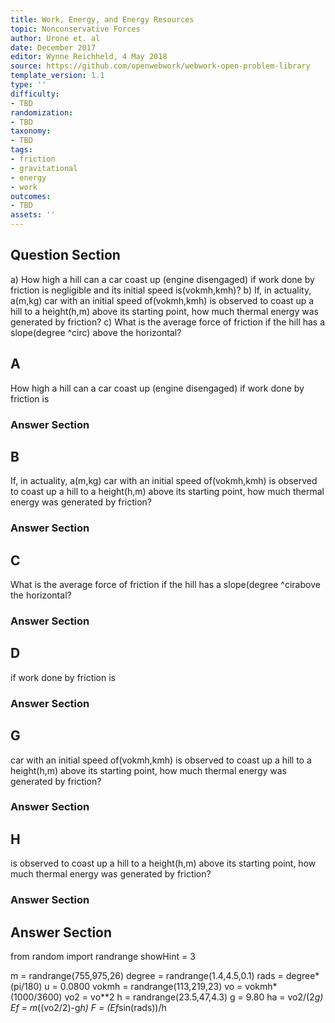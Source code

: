 ```yaml
---
title: Work, Energy, and Energy Resources
topic: Nonconservative Forces
author: Urone et. al
date: December 2017
editor: Wynne Reichheld, 4 May 2018
source: https://github.com/openwebwork/webwork-open-problem-library
template_version: 1.1
type: ''
difficulty:
- TBD
randomization:
- TBD
taxonomy:
- TBD
tags:
- friction
- gravitational
- energy
- work
outcomes:
- TBD
assets: ''
---
```


## Question Section 

a) How high a hill can a car coast up (engine disengaged) if work done by friction is
negligible and its initial speed is(vokmh,kmh)? 
b) If, in actuality, a(m,kg) car with an initial speed of(vokmh,kmh) is observed to coast up a hill to a height(h,m) above its starting point, how much thermal energy was generated by friction? 
c) What is the average force of friction if the hill has a slope(degree ^circ) above the horizontal?

## A
How high a hill can a car coast up (engine disengaged) if work done by friction is
### Answer Section
## B
If, in actuality, a(m,kg) car with an initial speed of(vokmh,kmh) is observed to coast up a hill to a height(h,m) above its starting point, how much thermal energy was generated by friction? 
### Answer Section
## C
What is the average force of friction if the hill has a slope(degree ^cirabove the horizontal?
### Answer Section
## D
if work done by friction is
### Answer Section
## G
car with an initial speed of(vokmh,kmh) is observed to coast up a hill to a height(h,m) above its starting point, how much thermal energy was generated by friction? 
### Answer Section
## H
is observed to coast up a hill to a height(h,m) above its starting point, how much thermal energy was generated by friction? 
### Answer Section


## Answer Section

from random import randrange
showHint = 3

m = randrange(755,975,26)
degree = randrange(1.4,4.5,0.1)
rads = degree*(pi/180)
u = 0.0800
vokmh = randrange(113,219,23)
vo = vokmh*(1000/3600)
vo2 = vo**2
h = randrange(23.5,47,4.3)
g = 9.80
ha = vo2/(2*g)
Ef = m*((vo2/2)-g*h)
F = (Ef*sin(rads))/h